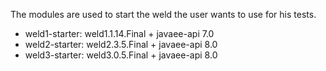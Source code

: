 The modules are used to start the weld the user wants to use for his tests.

* weld1-starter: weld1.1.14.Final + javaee-api 7.0
* weld2-starter: weld2.3.5.Final  + javaee-api 8.0
* weld3-starter: weld3.0.5.Final  + javaee-api 8.0